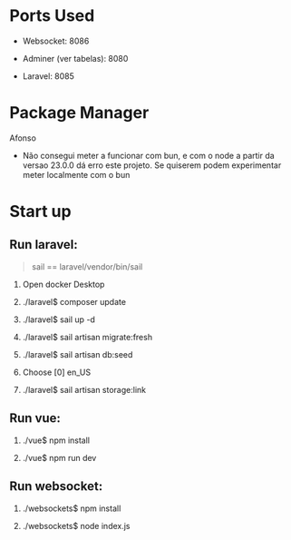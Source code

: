 # Ports Used

- Websocket: 8086

- Adminer (ver tabelas): 8080

- Laravel: 8085

# Package Manager

Afonso

  - Não consegui meter a funcionar com bun, e com o node a partir da versao 23.0.0 dá erro este projeto. Se quiserem podem experimentar meter localmente com o bun

# Start up

## Run laravel:

> sail == laravel/vendor/bin/sail

1. Open docker Desktop

2. ./laravel$ composer update

3. ./laravel$ sail up -d

4. ./laravel$ sail artisan migrate:fresh

5. ./laravel$ sail artisan db:seed

6. Choose [0] en_US

7. ./laravel$ sail artisan storage:link

## Run vue:

1. ./vue$ npm install

2. ./vue$ npm run dev

## Run websocket:

1. ./websockets$ npm install

2. ./websockets$ node index.js